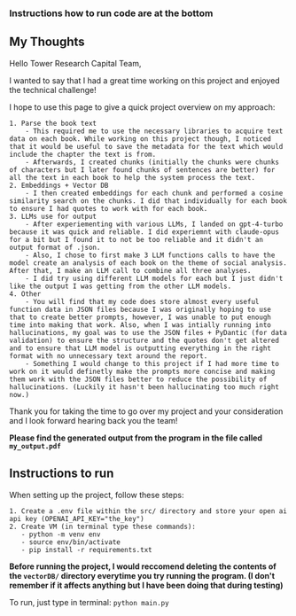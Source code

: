 ### Instructions how to run code are at the bottom

## My Thoughts

Hello Tower Research Capital Team, 

I wanted to say that I had a great time working on this project and enjoyed the technical challenge! 

I hope to use this page to give a quick project overview on my approach:

    1. Parse the book text
        - This required me to use the necessary libraries to acquire text data on each book. While working on this project though, I noticed that it would be useful to save the metadata for the text which would include the chapter the text is from. 
        - Afterwards, I created chunks (initially the chunks were chunks of characters but I later found chunks of sentences are better) for all the text in each book to help the system process the text. 
    2. Embeddings + Vector DB
        - I then created embeddings for each chunk and performed a cosine similarity search on the chunks. I did that individually for each book to ensure I had quotes to work with for each book. 
    3. LLMs use for output
        - After experiementing with various LLMs, I landed on gpt-4-turbo because it was quick and reliable. I did experiemnt with claude-opus for a bit but I found it to not be too reliable and it didn't an output format of .json. 
        - Also, I chose to first make 3 LLM functions calls to have the model create an analysis of each book on the theme of social analysis. After that, I make an LLM call to combine all three analyses. 
        - I did try using different LLM models for each but I just didn't like the output I was getting from the other LLM models. 
    4. Other
        - You will find that my code does store almost every useful function data in JSON files because I was originally hoping to use that to create better prompts, however, I was unable to put enough time into making that work. Also, when I was intially running into hallucinations, my goal was to use the JSON files + PyDantic (for data validation) to ensure the structure and the quotes don't get altered and to ensure that LLM model is outputting everything in the right format with no unnecessary text around the report. 
        - Something I would change to this project if I had more time to work on it would definetly make the prompts more concise and making them work with the JSON files better to reduce the possibility of hallucinations. (Luckily it hasn't been hallucinating too much right now.)

Thank you for taking the time to go over my project and your consideration and I look forward hearing back you the team!

**Please find the generated output from the program in the file called `my_output.pdf`**

## Instructions to run
When setting up the project, follow these steps:

    1. Create a .env file within the src/ directory and store your open ai api key (OPENAI_API_KEY="the_key")
    2. Create VM (in terminal type these commands):
       - python -m venv env
       - source env/bin/activate
       - pip install -r requirements.txt

**Before running the project, I would reccomend deleting the contents of the `vectorDB/` directory everytime you try running the program. (I don't remember if it affects anything but I have been doing that during testing)**

To run, just type in terminal: `python main.py` 

